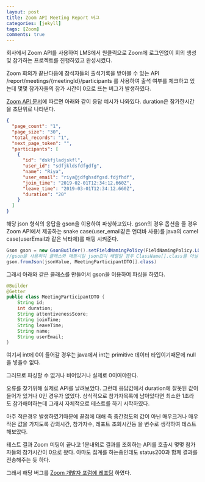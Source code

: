 ```yaml
---
layout: post
title: Zoom API Meeting Report 버그
categories: [jekyll]
tags: [Zoom]
comments: true
---
```


회사에서 Zoom API를 사용하여 LMS에서 원클릭으로 Zoom에 로그인없이 회의 생성 및 참가하는 프로젝트를 진행하였고 완성시켰다.

Zoom 회의가 끝난다음에 참석자들의 출석기록을 받아볼 수 있는 API /report/meetings/{meetingId}/participants 를 사용하여 출석 여부를 체크하고 있는데 몇몇 참가자들의 참가 시간이 0으로 뜨는 버그가 발생하였다.

[Zoom API 문서](https://marketplace.zoom.us/docs/api-reference/zoom-api/reports/reportmeetingparticipants)에 따르면 아래와 같이 응답 예시가 나와있다. duration은 참가한시간을 초단위로 나타낸다.



```json
{
  "page_count": "1",
  "page_size": "30",
  "total_records": "1",
  "next_page_token": "",
  "participants": [
    {
      "id": "dskfjladjskfl",
      "user_id": "sdfjkldsfdfgdfg",
      "name": "Riya",
      "user_email": "riya@jdfghsdfgsd.fdjfhdf",
      "join_time": "2019-02-01T12:34:12.660Z",
      "leave_time": "2019-03-01T12:34:12.660Z",
      "duration": "20"
    }
  ]
}
```
해당 json 형식의 응답을 gson을 이용하여 파싱하고있다.
gson의 경우 옵션을 줄 경우 Zoom API에서 제공하는 snake case(user_email같은 언더바 사용)를 java의 camel case(userEmail과 같은 낙타체)를 매핑 시켜준다.

```java
Gson gson = new GsonBuilder().setFieldNamingPolicy(FieldNamingPolicy.LOWER_CASE_WITH_UNDERSCORES).create();
//gson을 사용하여 클래스와 매핑시킬 json값이 배열일 경우 ClassName[].class를 아닐경우 ClassName.class를 사용한다.
gson.fromJson(jsonValue, MeetingParticipantDTO[].class)
```

그래서 아래와 같은 클래스를 만들어서 gson을 이용하여 파싱을 하였다.

```java
@Builder
@Getter
public class MeetingParticipantDTO {
    String id;
    int duration;
    String attentivenessScore;
    String joinTime;
    String leaveTime;
    String name;
    String userEmail;
}
```

여기서 int에 0이 들어갈 경우는 java에서 int는 primitive 데이터 타입이기때문에 null을 넣을수 없다.

그러므로 파싱할 수 없거나 비어있거나 실제로 0이여야한다.

오류를 찾기위해 실제로 API를 날려보았다. 그런데 응답값에서 duration에 잘못된 값이 들어가 있거나 0인 경우가 없었다. 상식적으로 참가자목록에 남아있다면 최소한 1초라도 참가해야하는데 그래서 자체적으로 테스트를 하기 시작하였다.

아주 적은경우 발생하였기때문에 끝점에 대해 즉 중간정도의 값이 아닌 매우크거나 매우작은 값을 가지도록 강의시간, 참가자수, 레포트 조회시간등 을 변수로 생각하여 테스트 해보았다.

테스트 결과 Zoom 미팅이 끝나고 1분내외로 결과를 조회하는 API를 호출시 몇몇 참가자들의 참가시간이 0으로 왔다. 아마도 집계를 하는중인데도 status200과 함께 결과를 전송해주는 듯 하다.

그래서 해당 버그를 [Zoom 개발자 포럼에 레포팅](https://devforum.zoom.us/t/meeting-end-immediately-call-meeting-participants-report-duration-set-0/35545) 하였다.


